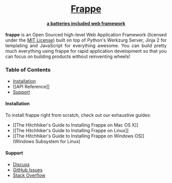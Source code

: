 <div align="center">
   <a href="https://frappe.io">
      <h1>Frappe</h1>
      <h4>a batteries included web framework</h4>
   </a>
</div>

<p align="justify">
<b>frappe</b> is an Open Sourced high-level Web Application Framework (licensed under the <a href="https://github.com/frappe/frappe/blob/develop/LICENSE">MIT License</a>) built on top of Python's Werkzurg Server, Jinja 2 for templating and JavaScript for everything awesome. You can build pretty much everything using frappe for rapid application development so that you can focus on building products without reinventing wheels!
</p>

### Table of Contents
* [Installation](#installation)
* [[API Reference]]
* [Support](#support)

#### Installation

To install frappe right from scratch, check out our exhaustive guides:
* [[The Hitchhiker's Guide to Installing Frappe on Mac OS X]]
* [[The Hitchhiker's Guide to Installing Frappe on Linux]]
* [[The Hitchhiker's Guide to Installing Frappe on Windows OS]] (Windows Subsystem for Linux)

#### Support
* [Discuss](https://discuss.frappe.io)
* [GitHub Issues](https://github.com/frappe/frappe/issues)
* [Stack Overflow](https://stackoverflow.com/questions/tagged/frappe)